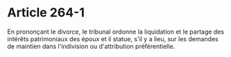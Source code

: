 # Article 264-1

En prononçant le divorce, le tribunal ordonne la liquidation et le partage des intérêts patrimoniaux des époux et il statue, s'il y a lieu, sur les demandes de maintien dans l'indivision ou d'attribution préférentielle.